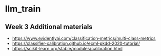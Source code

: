 # llm_train
## Week 3 Additional materials
- https://www.evidentlyai.com/classification-metrics/multi-class-metrics
- https://classifier-calibration.github.io/ecml-pkdd-2020-tutorial/
- https://scikit-learn.org/stable/modules/calibration.html

